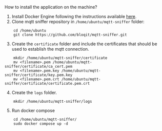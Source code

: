 How to install the application on the machine?

1. Install Docker Engine following the instructions available [here](https://docs.docker.com/engine/install/ubuntu/).
2. Clone mqtt sniffer repository in ``/home/ubuntu/mqtt-sniffer`` folder:
```
    cd /home/ubuntu
    git clone https://github.com/bloqit/mqtt-sniffer.git
```
3. Create the ``certificate`` folder and include the certificates that should be used to establish the mqtt connection.
```
    mkdir /home/ubuntu/mqtt-sniffer/certificate
    mv <filename>.pem /home/ubuntu/mqtt-sniffer/certificate/ca_cert.pem
    mv <filename>.pem.key /home/ubuntu/mqtt-sniffer/certificate/key.pem.key
    mv <filename>.pem.crt /home/ubuntu/mqtt-sniffer/certificate/certificate.pem.crt
```
4. Create the ``logs`` folder.
```
    mkdir /home/ubuntu/mqtt-sniffer/logs
```
5. Run docker compose
```
    cd /home/ubuntu/mqtt-sniffer/
    sudo docker compose up -d
```